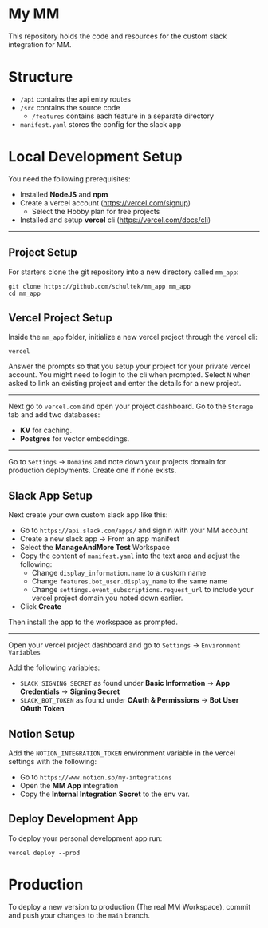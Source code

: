 # My MM

This repository holds the code and resources for the custom slack integration for MM.

# Structure

- `/api` contains the api entry routes
- `/src` contains the source code
  - `/features` contains each feature in a separate directory
- `manifest.yaml` stores the config for the slack app

# Local Development Setup

You need the following prerequisites:

- Installed **NodeJS** and **npm**
- Create a vercel account (https://vercel.com/signup)
  - Select the Hobby plan for free projects
- Installed and setup **vercel** cli (https://vercel.com/docs/cli)

---

## Project Setup

For starters clone the git repository into a new directory called `mm_app`:

```shell
git clone https://github.com/schultek/mm_app mm_app
cd mm_app
```

## Vercel Project Setup

Inside the `mm_app` folder, initialize a new vercel project through the vercel cli:

```shell
vercel
```

Answer the prompts so that you setup your project for your private vercel account. 
You might need to login to the cli when prompted.
Select `N` when asked to link an existing project and enter the details for a new project.

---

Next go to `vercel.com` and open your project dashboard. Go to the `Storage` tab and add two databases:

- **KV** for caching.
- **Postgres** for vector embeddings.

---

Go to `Settings` -> `Domains` and note down your projects domain for production deployments. Create one if none exists. 

## Slack App Setup

Next create your own custom slack app like this:

- Go to `https://api.slack.com/apps/` and signin with your MM account
- Create a new slack app -> From an app manifest
- Select the **ManageAndMore Test** Workspace
- Copy the content of `manifest.yaml` into the text area and adjust the following:
  - Change `display_information.name` to a custom name
  - Change `features.bot_user.display_name` to the same name
  - Change `settings.event_subscriptions.request_url` to include your vercel project domain you noted down earlier.
- Click **Create**

Then install the app to the workspace as prompted.

---

Open your vercel project dashboard and go to `Settings` -> `Environment Variables`

Add the following variables:

- `SLACK_SIGNING_SECRET` as found under **Basic Information** -> **App Credentials** -> **Signing Secret**
- `SLACK_BOT_TOKEN` as found under **OAuth & Permissions** -> **Bot User OAuth Token**

## Notion Setup

Add the `NOTION_INTEGRATION_TOKEN` environment variable in the vercel settings with the following:

- Go to `https://www.notion.so/my-integrations`
- Open the **MM App** integration
- Copy the **Internal Integration Secret** to the env var.

## Deploy Development App

To deploy your personal development app run:

```shell
vercel deploy --prod
```

# Production

To deploy a new version to production (The real MM Workspace), commit and push your changes to the `main` branch.